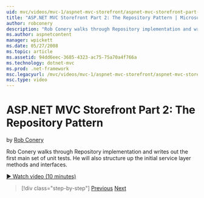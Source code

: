 ```yaml
---
uid: mvc/videos/mvc-1/aspnet-mvc-storefront/aspnet-mvc-storefront-part-2-the-repository-pattern
title: "ASP.NET MVC Storefront Part 2: The Repository Pattern | Microsoft Docs"
author: robconery
description: "Rob Conery walks through Repository implementation and writes out the first main set of unit tests. He will also structure up the initial service layer metho..."
ms.author: aspnetcontent
manager: wpickett
ms.date: 05/27/2008
ms.topic: article
ms.assetid: 94dd6eec-3685-4323-ac75-75a70a4f766a
ms.technology: dotnet-mvc
ms.prod: .net-framework
msc.legacyurl: /mvc/videos/mvc-1/aspnet-mvc-storefront/aspnet-mvc-storefront-part-2-the-repository-pattern
msc.type: video
---
```

ASP.NET MVC Storefront Part 2: The Repository Pattern
====================
by [Rob Conery](https://github.com/robconery)

Rob Conery walks through Repository implementation and writes out the first main set of unit tests. He will also structure up the initial service layer methods and interfaces.

[&#9654; Watch video (10 minutes)](https://channel9.msdn.com/Blogs/ASP-NET-Site-Videos/aspnet-mvc-storefront-part-2-the-repository-pattern)

>[!div class="step-by-step"]
[Previous](aspnet-mvc-storefront-part-1-architectural-discussion-and-overview.md)
[Next](aspnet-mvc-storefront-part-3-pipes-and-filters.md)